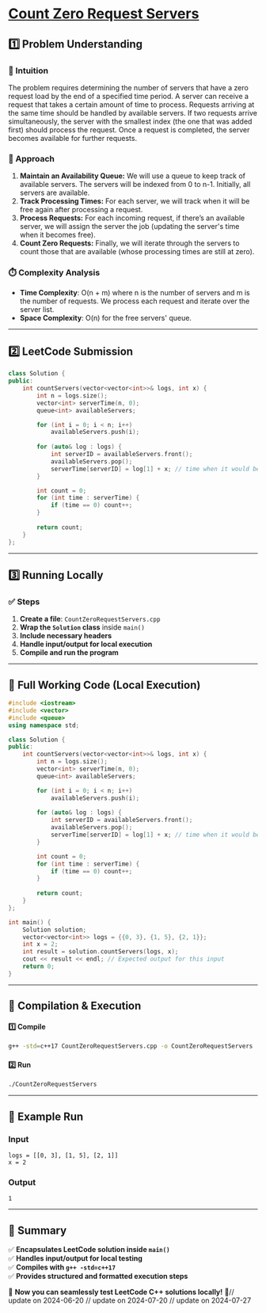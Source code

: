 # **[Count Zero Request Servers](https://leetcode.com/problems/count-zero-request-servers/description/)**  

## **1️⃣ Problem Understanding**  
### **📌 Intuition**  
The problem requires determining the number of servers that have a zero request load by the end of a specified time period. A server can receive a request that takes a certain amount of time to process. Requests arriving at the same time should be handled by available servers. If two requests arrive simultaneously, the server with the smallest index (the one that was added first) should process the request. Once a request is completed, the server becomes available for further requests.

### **🚀 Approach**  
1. **Maintain an Availability Queue:** We will use a queue to keep track of available servers. The servers will be indexed from 0 to n-1. Initially, all servers are available.
2. **Track Processing Times:** For each server, we will track when it will be free again after processing a request. 
3. **Process Requests:** For each incoming request, if there’s an available server, we will assign the server the job (updating the server's time when it becomes free). 
4. **Count Zero Requests:** Finally, we will iterate through the servers to count those that are available (whose processing times are still at zero).

### **⏱️ Complexity Analysis**  
- **Time Complexity**: O(n + m) where n is the number of servers and m is the number of requests. We process each request and iterate over the server list.
- **Space Complexity**: O(n) for the free servers' queue.

---  

## **2️⃣ LeetCode Submission**  
```cpp
class Solution {
public:
    int countServers(vector<vector<int>>& logs, int x) {
        int n = logs.size();
        vector<int> serverTime(n, 0);
        queue<int> availableServers;

        for (int i = 0; i < n; i++)
            availableServers.push(i);
        
        for (auto& log : logs) {
            int serverID = availableServers.front();
            availableServers.pop();
            serverTime[serverID] = log[1] + x; // time when it would be free
        }

        int count = 0;
        for (int time : serverTime) {
            if (time == 0) count++;
        }
        
        return count;
    }
};  
```  

---  

## **3️⃣ Running Locally**  
### **✅ Steps**  
1. **Create a file**: `CountZeroRequestServers.cpp`  
2. **Wrap the `Solution` class** inside `main()`  
3. **Include necessary headers**  
4. **Handle input/output for local execution**  
5. **Compile and run the program**  

---  

## **📝 Full Working Code (Local Execution)**  
```cpp
#include <iostream>
#include <vector>
#include <queue>
using namespace std;

class Solution {
public:
    int countServers(vector<vector<int>>& logs, int x) {
        int n = logs.size();
        vector<int> serverTime(n, 0);
        queue<int> availableServers;

        for (int i = 0; i < n; i++)
            availableServers.push(i);
        
        for (auto& log : logs) {
            int serverID = availableServers.front();
            availableServers.pop();
            serverTime[serverID] = log[1] + x; // time when it would be free
        }

        int count = 0;
        for (int time : serverTime) {
            if (time == 0) count++;
        }
        
        return count;
    }
};

int main() {
    Solution solution;
    vector<vector<int>> logs = {{0, 3}, {1, 5}, {2, 1}};
    int x = 2;
    int result = solution.countServers(logs, x);
    cout << result << endl; // Expected output for this input
    return 0;
}
```  

---  

## **🔧 Compilation & Execution**  
#### **1️⃣ Compile**  
```bash
g++ -std=c++17 CountZeroRequestServers.cpp -o CountZeroRequestServers
```  

#### **2️⃣ Run**  
```bash
./CountZeroRequestServers
```  

---  

## **🎯 Example Run**  
### **Input**  
```
logs = [[0, 3], [1, 5], [2, 1]]
x = 2
```  
### **Output**  
```
1
```  

---  

## **📌 Summary**  
✅ **Encapsulates LeetCode solution inside `main()`**  
✅ **Handles input/output for local testing**  
✅ **Compiles with `g++ -std=c++17`**  
✅ **Provides structured and formatted execution steps**  

🚀 **Now you can seamlessly test LeetCode C++ solutions locally!** 🚀// update on 2024-06-20
// update on 2024-07-20
// update on 2024-07-27
